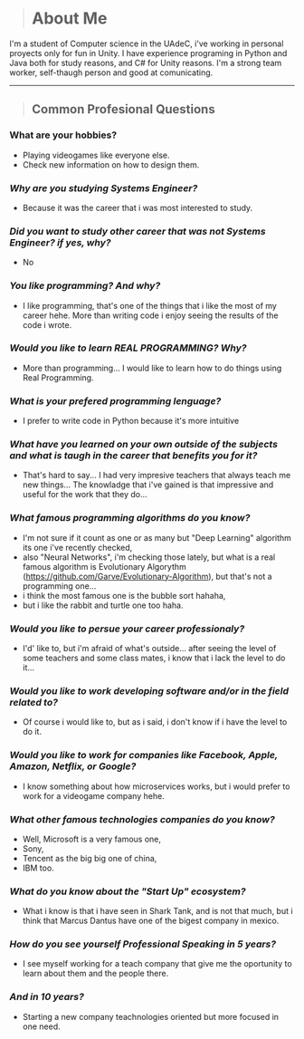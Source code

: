 

># About Me

I'm a student of Computer science in the UAdeC, i've working in personal proyects only for fun in Unity. I have experience programing in Python and Java both for study reasons, and C# for Unity reasons.
I'm a strong team worker, self-thaugh person and good at comunicating. 

---
> ## Common Profesional Questions

### **What are your hobbies?**
- Playing videogames like everyone else. 
- Check new information on how to design them.

### ***Why are you studying Systems Engineer?***
- Because it was the career that i was most interested to study.

### ***Did you want to study other career that was not Systems Engineer? if yes, why?***
- No

### ***You like programming? And why?***
- I like programming, that's one of the things that i like the most of my career hehe. More than writing code i enjoy seeing the results of the code i wrote.

### ***Would you like to learn REAL PROGRAMMING? Why?***
- More than programming... I would like to learn how to do things using Real Programming.

### ***What is your prefered programming lenguage?***
- I prefer to write code in Python because it's more intuitive

### ***What have you learned on your own outside of the subjects and what is taugh in the career that benefits you for it?***
- That's hard to say... I had very impresive teachers that always teach me new things... The knowladge that i've gained is that impressive and useful for the work that they do...

### ***What famous programming algorithms do you know?***
- I'm not sure if it count as one or as many but "Deep Learning" algorithm its one i've recently checked, 
- also "Neural Networks", i'm checking those lately, but what is a real famous algorithm is Evolutionary Algorythm (https://github.com/Garve/Evolutionary-Algorithm), but that's not a programming one... 
- i think the most famous one is the bubble sort hahaha, 
- but i like the rabbit and turtle one too haha.

### ***Would you like to persue your career professionaly?***
- I'd' like to, but i'm afraid of what's outside... after seeing the level of some teachers and some class mates, i know that i lack the level to do it...

### ***Would you like to work developing software and/or in the field related to?***
- Of course i would like to, but as i said, i don't know if i have the level to do it.

### ***Would you like to work for companies like Facebook, Apple, Amazon, Netflix, or Google?***
- I know something about how microservices works, but i would prefer to work for a videogame company hehe.

### ***What other famous technologies companies do you know?***
- Well, Microsoft is a very famous one,
- Sony, 
- Tencent as the big big one of china,
- IBM too.

### ***What do you know about the "Start Up" ecosystem?***
- What i know is that i have seen in Shark Tank, and is not that much, but i think that Marcus Dantus have one of the bigest company in mexico.

### ***How do you see yourself Professional Speaking in 5 years?***
- I see myself working for a teach company that give me the oportunity to learn about them and the people there.

### ***And in 10 years?***
- Starting a new company teachnologies oriented but more focused in one need.